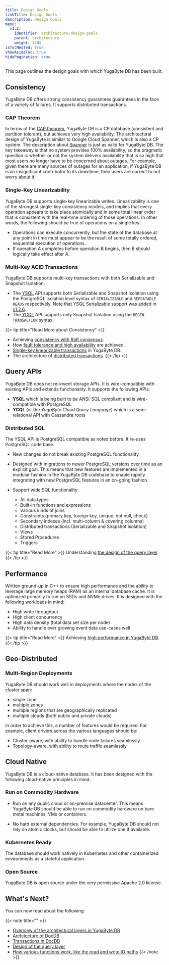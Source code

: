 ```yaml
---
title: Design Goals
linkTitle: Design Goals
description: Design Goals
menu:
  v1.2:
    identifier: architecture-design-goals
    parent: architecture
    weight: 1105
isTocNested: true
showAsideToc: true
hidePagination: true
---
```


This page outlines the design goals with which YugaByte DB has been built.

## Consistency

YugaByte DB offers strong consistency guarantees guarantees in the face of a variety of failures. It  supports distributed transactions.

### CAP Theorem

In terms of the [CAP theorem](https://en.wikipedia.org/wiki/CAP_theorem), YugaByte DB is a CP database (consistent and partition tolerant), but achieves very high availability. The architectural design of YugaByte is similar to Google Cloud Spanner, which is also a CP system. The description about [Spanner](https://cloudplatform.googleblog.com/2017/02/inside-Cloud-Spanner-and-the-CAP-Theorem.html) is just as valid for YugaByte DB. The key takeaway is that no system provides 100% availability, so the pragmatic question is whether or not the system delivers availability that is so high that most users no longer have to be concerned about outages. For example, given there are many sources of outages for an application, if YugaByte DB is an insignificant contributor to its downtime, then users are correct to not worry about it.

### Single-Key Linearizability

YugaByte DB supports single-key linearizable writes. Linearizability is one of the strongest single-key consistency models, and implies that every operation appears to take place atomically and in some total linear order that is consistent with the real-time ordering of those operations. In other words, the following should be true of operations on a single key: 

* Operations can execute concurrently, but the state of the database at any point in time must appear to be the result of some totally ordered, sequential execution of operations.
* If operation A completes before operation B begins, then B should logically take effect after A.

### Multi-Key ACID Transactions

YugaByte DB supports multi-key transactions with both Serializable and Snapshot Isolation. 

- The [YSQL](../../api/ysql/) API supports both Serializable and Snapshot Isolation using the PostgreSQL isolation level syntax of `SERIALIZABLE` and `REPEATABLE READS` respectively. Note that YSQL Serializable support was added in [v1.2.6](../../releases/v1.2.6/).
- The [YCQL](../../api/ycql/dml_transaction/) API supports only Snapshot Isolation using the `BEGIN TRANSACTION` syntax.

{{< tip title="Read More about Consistency" >}}
* Achieving [consistency with Raft consensus](../docdb/replication/).
* How [fault tolerance and high availability](../core-functions/high-availability/) are achieved.
* [Single-key linearizable transactions](../transactions/single-row-transactions/) in YugaByte DB.
* The architecture of [distributed transactions](../transactions/single-row-transactions/).
{{< /tip >}}

## Query APIs

YugaByte DB does not re-invent storage APIs. It is wire-compatible with existing APIs and extends functionality. It supports the following APIs:

* **YSQL** which is being built to be ANSI-SQL compliant and is wire-compatible with PostgreSQL
* **YCQL** (or the *YugaByte Cloud Query Language*) which is a semi-relational API with Cassandra roots


### Distributed SQL

The YSQL API is PostgreSQL compatible as noted before. It re-uses PostgreSQL code base.

* New changes do not break existing PostgreSQL functionality

* Designed with migrations to newer PostgreSQL versions over time as an explicit goal. This means that new features are implemented in a modular fashion in the YugaByte DB codebase to enable rapidly integrating with new PostgreSQL features in an on-going fashion.

* Support wide SQL functionality:
  * All data types
  * Built-in functions and expressions
  * Various kinds of joins
  * Constraints (primary key, foreign key, unique, not null, check)
  * Secondary indexes (incl. multi-column & covering columns)
  * Distributed transactions (Serializable and Snapshot Isolation)
  * Views
  * Stored Procedures
  * Triggers

{{< tip title="Read More" >}}
Understanding [the design of the query layer](../query-layer/overview/).
{{< /tip >}}


## Performance

Written ground-up in C++ to ensure high performance and the ability to leverage large memory heaps (RAM) as an internal database cache. It is optimized primarily to run on SSDs and NVMe drives. It is designed with the following workloads in mind:

* High write throughput
* High client concurrency
* High data density (total data set size per node)
* Ability to handle ever growing event data use-cases well

{{< tip title="Read More" >}}
Achieving [high performance in YugaByte DB](../docdb/performance/).
{{< /tip >}}


## Geo-Distributed

### Multi-Region Deployments

YugaByte DB should work well in deployments where the nodes of the cluster span:

* single zone
* multiple zones
* multiple regions that are geographically replicated
* multiple clouds (both public and private clouds)

In order to achieve this, a number of features would be required. For example, client drivers across the various languages should be:

* Cluster-aware, with ability to handle node failures seamlessly
* Topology-aware, with ability to route traffic seamlessly

## Cloud Native

YugaByte DB is a cloud-native database. It has been designed with the following cloud-native principles in mind:

### Run on Commodity Hardware

* Run on any public cloud or on-premise datacenter. This means YugaByte DB should be able to run on commodity hardware on bare metal machines, VMs or containers.

* No hard external dependencies. For example, YugaByte DB should not rely on atomic clocks, but should be able to utilize one if available.

### Kubernetes Ready

The database should work natively in Kubernetes and other containerized environments as a stateful application.

### Open Source

YugaByte DB is open source under the very permissive Apache 2.0 license.

## What's Next?

You can now read about the following:

{{< note title="" >}}
* [Overview of the architectural layers in YugaByte DB](../layered-architecture/)
* [Architecture of DocDB](../docdb/)
* [Transactions in DocDB](../transactions/)
* [Design of the query layer](../query-layer/)
* [How various functions work, like the read and write IO paths](../core-functions/)
{{< /note >}}


